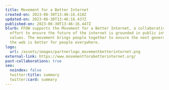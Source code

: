 ```yaml
---
title: Movement for a Better Internet
created-on: 2023-06-30T13:46:16.418Z
updated-on: 2023-06-30T13:46:16.437Z
published-on: 2023-06-30T13:46:16.447Z
blurb: FFDW supports the Movement for a Better Internet, a collaborative
  effort to ensure the future of the internet is grounded in public interest
  values. The movement brings people together to ensure the next generation of
  the web is better for people everywhere.
logo:
  url: /assets/images/partnerlogo_movementbetterinternet.png
external-link: https://www.movementforabetterinternet.org/
past-collaborations: true
seo:
  noindex: false
  twitter:title: summary
  twitter:card: summary
---
```

